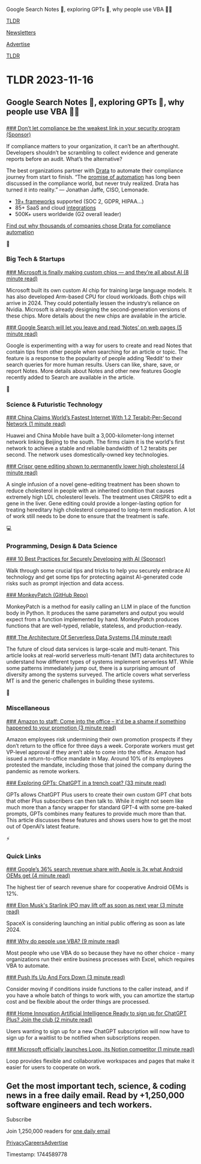 Google Search Notes 🔎, exploring GPTs 🤖, why people use VBA 👨‍💻

[TLDR](/)

[Newsletters](/newsletters)

[Advertise](https://advertise.tldr.tech/)

[TLDR](/)

# TLDR 2023-11-16

## Google Search Notes 🔎, exploring GPTs 🤖, why people use VBA 👨‍💻

### 

[### Don’t let compliance be the weakest link in your security program (Sponsor)](https://drata.com/partner/tldr?utm_campaign=DR_cap_tldr_all_sec-it_none_none_AMS_USCA_demo_requestdemo&amp;utm_source=tldr&amp;utm_medium=paidnewsletter&amp;utm_content=request-demo_txt_v1&amp;utm_term=USCA_all_sec-it_none_noneTLDR)

If compliance matters to your organization, it can’t be an afterthought. Developers shouldn’t be scrambling to collect evidence and generate reports before an audit. What’s the alternative?

The best organizations partner with [Drata](https://drata.com/partner/tldr?utm_campaign=DR_cap_tldr_all_sec-it_none_none_AMS_USCA_demo_requestdemo&utm_source=tldr&utm_medium=paidnewsletter&utm_content=request-demo_txt_v1&utm_term=USCA_all_sec-it_none_noneTLDR) to automate their compliance journey from start to finish. “The [promise of automation](https://drata.com/partner/tldr?utm_campaign=DR_cap_tldr_all_sec-it_none_none_AMS_USCA_demo_requestdemo&utm_source=tldr&utm_medium=paidnewsletter&utm_content=request-demo_txt_v1&utm_term=USCA_all_sec-it_none_noneTLDR) has long been discussed in the compliance world, but never truly realized. Drata has turned it into reality.” — Jonathan Jaffe, CISO, Lemonade.

* [19+ frameworks](https://drata.com/partner/tldr?utm_campaign=DR_cap_tldr_all_sec-it_none_none_AMS_USCA_demo_requestdemo&utm_source=tldr&utm_medium=paidnewsletter&utm_content=request-demo_txt_v1&utm_term=USCA_all_sec-it_none_noneTLDR) supported (SOC 2, GDPR, HIPAA…)
* 85+ SaaS and cloud [integrations](https://drata.com/partner/tldr?utm_campaign=DR_cap_tldr_all_sec-it_none_none_AMS_USCA_demo_requestdemo&utm_source=tldr&utm_medium=paidnewsletter&utm_content=request-demo_txt_v1&utm_term=USCA_all_sec-it_none_noneTLDR)
* 500K+ users worldwide (G2 overall leader)

[Find out why thousands of companies chose Drata for compliance automation](https://drata.com/partner/tldr?utm_campaign=DR_cap_tldr_all_sec-it_none_none_AMS_USCA_demo_requestdemo&utm_source=tldr&utm_medium=paidnewsletter&utm_content=request-demo_txt_v1&utm_term=USCA_all_sec-it_none_noneTLDR)

📱

### Big Tech & Startups

[### Microsoft is finally making custom chips — and they’re all about AI (8 minute read)](https://www.theverge.com/2023/11/15/23960345/microsoft-cpu-gpu-ai-chips-azure-maia-cobalt-specifications-cloud-infrastructure?utm_source=tldrnewsletter)

Microsoft built its own custom AI chip for training large language models. It has also developed Arm-based CPU for cloud workloads. Both chips will arrive in 2024. They could potentially lessen the industry’s reliance on Nvidia. Microsoft is already designing the second-generation versions of these chips. More details about the new chips are available in the article.

[### Google Search will let you leave and read ‘Notes’ on web pages (5 minute read)](https://9to5google.com/2023/11/15/google-search-notes/?utm_source=tldrnewsletter)

Google is experimenting with a way for users to create and read Notes that contain tips from other people when searching for an article or topic. The feature is a response to the popularity of people adding ‘Reddit’ to their search queries for more human results. Users can like, share, save, or report Notes. More details about Notes and other new features Google recently added to Search are available in the article.

🚀

### Science & Futuristic Technology

[### China Claims World’s Fastest Internet With 1.2 Terabit-Per-Second Network (1 minute read)](https://finance.yahoo.com/news/china-claims-world-fastest-internet-043436272.html?utm_source=tldrnewsletter)

Huawei and China Mobile have built a 3,000-kilometer-long internet network linking Beijing to the south. The firms claim it is the world's first network to achieve a stable and reliable bandwidth of 1.2 terabits per second. The network uses domestically-owned key technologies.

[### Crispr gene editing shown to permanently lower high cholesterol (4 minute read)](https://arstechnica.com/health/2023/11/crispr-gene-editing-shown-to-permanently-lower-high-cholesterol/?utm_source=tldrnewsletter)

A single infusion of a novel gene-editing treatment has been shown to reduce cholesterol in people with an inherited condition that causes extremely high LDL cholesterol levels. The treatment uses CRISPR to edit a gene in the liver. Gene editing could provide a longer-lasting option for treating hereditary high cholesterol compared to long-term medication. A lot of work still needs to be done to ensure that the treatment is safe.

💻

### Programming, Design & Data Science

[### 10 Best Practices for Securely Developing with AI (Sponsor)](https://go.snyk.io/202310-10-ai-dev-best-practices.html?utm_campaign=aom_2023&amp;utm_medium=paid-email&amp;utm_source=tldr&amp;utm_content=202310-10-ai-dev-best-practices)

Walk through some crucial tips and tricks to help you securely embrace AI technology and get some tips for protecting against AI-generated code risks such as prompt injection and data access.

[### MonkeyPatch (GitHub Repo)](https://github.com/monkeypatch/monkeypatch.py?utm_source=tldrnewsletter)

MonkeyPatch is a method for easily calling an LLM in place of the function body in Python. It produces the same parameters and output you would expect from a function implemented by hand. MonkeyPatch produces functions that are well-typed, reliable, stateless, and production-ready.

[### The Architecture Of Serverless Data Systems (14 minute read)](https://jack-vanlightly.com/blog/2023/11/14/the-architecture-of-serverless-data-systems?utm_source=tldrnewsletter)

The future of cloud data services is large-scale and multi-tenant. This article looks at real-world serverless multi-tenant (MT) data architectures to understand how different types of systems implement serverless MT. While some patterns immediately jump out, there is a surprising amount of diversity among the systems surveyed. The article covers what serverless MT is and the generic challenges in building these systems.

🎁

### Miscellaneous

[### Amazon to staff: Come into the office – it'd be a shame if something happened to your promotion (3 minute read)](https://www.theregister.com/2023/11/15/amazon_in_person_mandate/?utm_source=tldrnewsletter)

Amazon employees risk undermining their own promotion prospects if they don’t return to the office for three days a week. Corporate workers must get VP-level approval if they aren’t able to come into the office. Amazon had issued a return-to-office mandate in May. Around 10% of its employees protested the mandate, including those that joined the company during the pandemic as remote workers.

[### Exploring GPTs: ChatGPT in a trench coat? (33 minute read)](https://simonwillison.net/2023/Nov/15/gpts/#knowledge-hasnt-worked-for-me-yet?utm_source=tldrnewsletter)

GPTs allows ChatGPT Plus users to create their own custom GPT chat bots that other Plus subscribers can then talk to. While it might not seem like much more than a fancy wrapper for standard GPT-4 with some pre-baked prompts, GPTs combines many features to provide much more than that. This article discusses these features and shows users how to get the most out of OpenAI’s latest feature.

⚡

### Quick Links

[### Google’s 36% search revenue share with Apple is 3x what Android OEMs get (4 minute read)](https://arstechnica.com/gadgets/2023/11/googles-36-search-revenue-share-with-apple-is-3x-what-android-oems-get/?utm_source=tldrnewsletter)

The highest tier of search revenue share for cooperative Android OEMs is 12%.

[### Elon Musk's Starlink IPO may lift off as soon as next year (3 minute read)](https://qz.com/elon-musk-starlink-ipo-debut-next-year-1851024880?utm_source=tldrnewsletter)

SpaceX is considering launching an initial public offering as soon as late 2024.

[### Why do people use VBA? (9 minute read)](https://sancarn.github.io/vba-articles/why-do-people-use-vba.html?utm_source=tldrnewsletter)

Most people who use VBA do so because they have no other choice - many organizations run their entire business processes with Excel, which requires VBA to automate.

[### Push Ifs Up And Fors Down (3 minute read)](https://matklad.github.io/2023/11/15/push-ifs-up-and-fors-down.html?utm_source=tldrnewsletter)

Consider moving if conditions inside functions to the caller instead, and if you have a whole batch of things to work with, you can amortize the startup cost and be flexible about the order things are processed.

[### Home Innovation Artificial Intelligence Ready to sign up for ChatGPT Plus? Join the club (2 minute read)](https://www.zdnet.com/article/ready-to-sign-up-for-chatgpt-plus-join-the-club-er-waitlist/?utm_source=tldrnewsletter)

Users wanting to sign up for a new ChatGPT subscription will now have to sign up for a waitlist to be notified when subscriptions reopen.

[### Microsoft officially launches Loop, its Notion competitor (1 minute read)](https://www.theverge.com/2023/11/15/23959801/microsoft-loop-launch-notion-competitor?utm_source=tldrnewsletter)

Loop provides flexible and collaborative workspaces and pages that make it easier for users to cooperate on work.

## Get the most important tech, science, & coding news in a free daily email. Read by +1,250,000 software engineers and tech workers.

Subscribe

Join 1,250,000 readers for [one daily email](/api/latest/tech)

[Privacy](/privacy)[Careers](https://jobs.ashbyhq.com/tldr.tech)[Advertise](/tech/advertise)

Timestamp: 1744589778